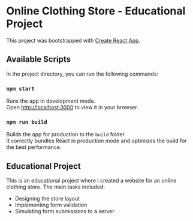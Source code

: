 # Online Clothing Store - Educational Project

This project was bootstrapped with [Create React App](https://github.com/facebook/create-react-app).

## Available Scripts

In the project directory, you can run the following commands:

### `npm start`

Runs the app in development mode.\
Open [http://localhost:3000](http://localhost:3000) to view it in your browser.

### `npm run build`

Builds the app for production to the `build` folder.\
It correctly bundles React in production mode and optimizes the build for the best performance.

## Educational Project

This is an educational project where I created a website for an online clothing store. The main tasks included:

- Designing the store layout
- Implementing form validation
- Simulating form submissions to a server
